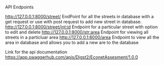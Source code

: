 API Endpoints

http://127.0.0.1:8000/street/ EndPoint for all the streets in database with a get request or use with post request to add new street in database.
http://127.0.0.1:8000/street/<int:id> Endpoint for a particular street with option to edit and delete
http://127.0.0.1:8000/<str:area> Endpoint for viewing all streets in a particluar area
http://127.0.0.1:8000/area Endpoint to view all the area in database and allows you to add a new are to the database

Link for the api documentation https://app.swaggerhub.com/apis/Digst2/EconetAssesment/1.0.0
